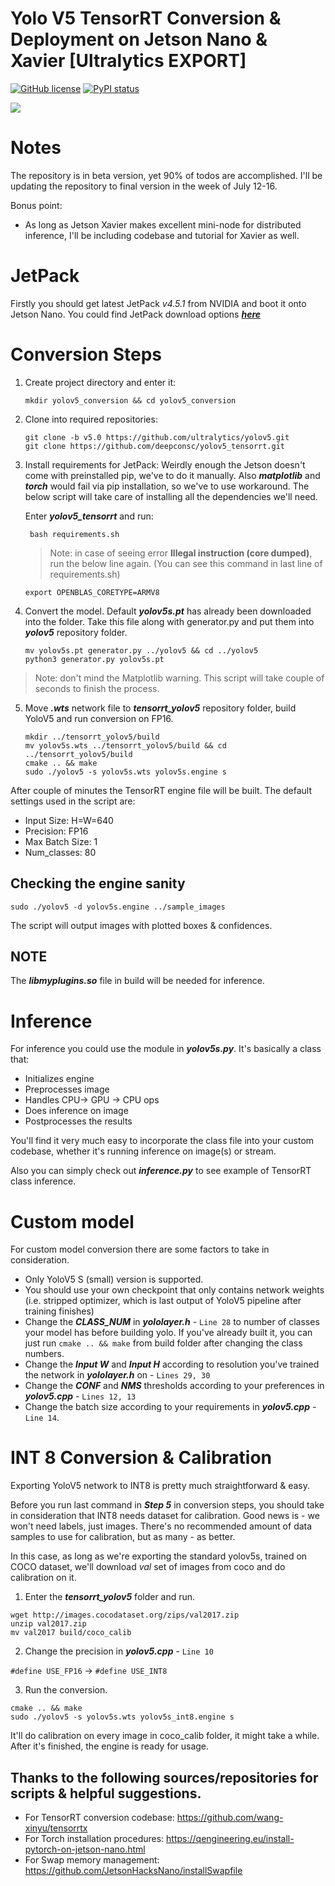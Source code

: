# Yolo V5 TensorRT Conversion & Deployment on Jetson Nano & Xavier [Ultralytics EXPORT]
[![GitHub license](https://img.shields.io/github/license/Naereen/StrapDown.js.svg)](https://github.com/deepconsc/tensorrt_yolov5/blob/master/LICENSE)
[![PyPI status](https://img.shields.io/pypi/status/ansicolortags.svg)]()

[<img src="https://github.com/ultralytics/yolov5/releases/download/v1.0/splash-export-competition.png">](https://github.com/ultralytics/yolov5/discussions/3213)


# Notes
The repository is in beta version, yet 90% of todos are accomplished. 
I'll be updating the repository to final version in the week of July 12-16. 

Bonus point:
- As long as Jetson Xavier makes excellent mini-node for distributed inference, I'll be including codebase and tutorial for Xavier as well.

# JetPack
Firstly you should get latest JetPack *v4.5.1* from NVIDIA and boot it onto Jetson Nano. 
You could find JetPack download options ***[here](https://developer.nvidia.com/embedded/jetpack)***


# Conversion Steps
1. Create project directory and enter it:
   ```
   mkdir yolov5_conversion && cd yolov5_conversion
   ```
2. Clone into required repositories:  
   ```
   git clone -b v5.0 https://github.com/ultralytics/yolov5.git
   git clone https://github.com/deepconsc/yolov5_tensorrt.git
   ```
3. Install requirements for JetPack:
	Weirdly enough the Jetson doesn't come with preinstalled pip, we've to do it manually. Also ***matplotlib*** and ***torch*** would fail via pip installation, so we've to use workaround. The below script will take care of installing all the dependencies we'll need.
	
	Enter ***yolov5_tensorrt*** and run:
   ```
    bash requirements.sh
   ```
   > Note: in case of seeing error **Illegal instruction (core dumped)**, 
   > run the below line again. (You can see this command in last line of requirements.sh) 
	  ```
	  export OPENBLAS_CORETYPE=ARMV8
	  ```
4. Convert the model.
    Default ***yolov5s.pt*** has already been downloaded into the folder. Take this file along with generator.py and put them into ***yolov5*** repository folder. 
    ```
    mv yolov5s.pt generator.py ../yolov5 && cd ../yolov5
    python3 generator.py yolov5s.pt
    ``` 
  > Note: don't mind the Matplotlib warning. This script will take couple of seconds to finish the process.

 5. Move ***.wts*** network file to ***tensorrt_yolov5*** repository folder, build YoloV5 and run conversion on FP16. 
	 ```
	mkdir ../tensorrt_yolov5/build
	mv yolov5s.wts ../tensorrt_yolov5/build && cd ../tensorrt_yolov5/build 
	cmake .. && make
	sudo ./yolov5 -s yolov5s.wts yolov5s.engine s
	``` 

After couple of minutes the TensorRT engine file will be built. The default settings used in the script are:
- Input Size: H=W=640
- Precision: FP16
- Max Batch Size: 1
- Num_classes: 80
## Checking the engine sanity
```
sudo ./yolov5 -d yolov5s.engine ../sample_images
```
The script will output images with plotted boxes & confidences. 

## NOTE
The ***libmyplugins.so*** file in build will be needed for inference. 

# Inference

For inference you could use the module in ***yolov5s.py***. It's basically a class that:
- Initializes engine
- Preprocesses image
- Handles CPU-> GPU -> CPU ops
- Does inference on image
- Postprocesses the results

You'll find it very much easy to incorporate the class file into your custom codebase, whether it's running inference on image(s) or stream. 

Also you can simply check out ***inference.py*** to see example of TensorRT class inference. 

# Custom model

For custom model conversion there are some factors to take in consideration. 
-  Only YoloV5 S (small) version is supported.
- You should use your own checkpoint that only contains network weights (i.e. stripped optimizer, which is last output of YoloV5 pipeline after training finishes)
 - Change the ***CLASS_NUM*** in ***yololayer.h*** - ```Line 28``` to number of classes your model has before building yolo. If you've already built it, you can just run ```cmake .. && make``` from build folder after changing the class numbers. 
 - Change the ***Input W*** and ***Input H*** according to resolution you've trained the network in ***yololayer.h*** on - ```Lines 29, 30```
 - Change the ***CONF*** and ***NMS*** thresholds according to your preferences in ***yolov5.cpp*** - ```Lines 12, 13```
 - Change the batch size according to your requirements in ***yolov5.cpp*** - ```Line 14```.
 
# INT 8 Conversion & Calibration
 Exporting YoloV5 network to INT8 is pretty much straightforward & easy. 

Before you run last command in ***Step 5*** in conversion steps, you should take in consideration that INT8 needs dataset for calibration.
Good news is - we won't need labels, just images. 
 There's no recommended amount of data samples to use for calibration, but as many - as better. 
 
 In this case, as long as we're exporting the standard yolov5s, trained on COCO dataset, we'll download *val* set of images from coco and do calibration on it. 

1. Enter the ***tensorrt_yolov5*** folder and run. 
 ```
 wget http://images.cocodataset.org/zips/val2017.zip
 unzip val2017.zip
 mv val2017 build/coco_calib
 ```
2. Change the precision in ***yolov5.cpp*** - ```Line 10```
 
 ```#define USE_FP16``` -> ```#define USE_INT8```
 
3. Run the conversion.
```
cmake .. && make
sudo ./yolov5 -s yolov5s.wts yolov5s_int8.engine s
``` 
 It'll do calibration on every image in coco_calib folder, it might take a while. After it's finished, the engine is ready for usage.


## Thanks to the following sources/repositories for scripts & helpful suggestions.
- For TensorRT conversion codebase:
 https://github.com/wang-xinyu/tensorrtx
 - For Torch installation procedures:
 https://qengineering.eu/install-pytorch-on-jetson-nano.html
 - For Swap memory management:
 https://github.com/JetsonHacksNano/installSwapfile
